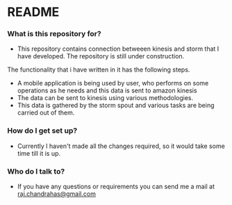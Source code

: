 # README #
 
### What is this repository for? ###

* This repository contains connection betweeen kinesis and storm that I have developed. The repository is still under construction.

The functionality that i have written in it has the following steps.
 * A mobile application is being used by user, who performs on some operations as he needs and this data is sent to amazon kinesis
* The data can be sent to kinesis using various methodologies.
* This data is gathered by the storm spout and various tasks are being carried out of them.

### How do I get set up? ###

* Currently I haven't made all the changes required, so it would take some time till it is up.

### Who do I talk to? ###

* If you have any questions or requirements you can send me a mail at 
raj.chandrahas@gmail.com